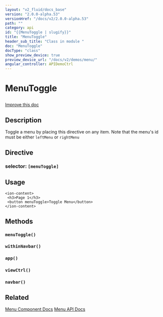 ```yaml
---
layout: "v2_fluid/docs_base"
version: "2.0.0-alpha.53"
versionHref: "/docs/v2/2.0.0-alpha.53"
path: ""
category: api
id: "{{MenuToggle | slugify}}"
title: "MenuToggle"
header_sub_title: "Class in module "
doc: "MenuToggle"
docType: "class"
show_preview_device: true
preview_device_url: "/docs/v2/demos/menu/"
angular_controller: APIDemoCtrl 
---
```










<h1 class="api-title">


MenuToggle






</h1>

<a class="improve-v2-docs" href='http://github.com/driftyco/ionic/edit/2.0/ionic/components/menu/menu-toggle.ts#L5'>
Improve this doc
</a>






<!-- description -->
<h2>Description</h2>

<p>Toggle a menu by placing this directive on any item.
Note that the menu&#39;s id must be either <code>leftMenu</code> or <code>rightMenu</code></p>


<h2>Directive</h2>
<h3>selector: <code>[menuToggle]</code></h3>
<!-- @usage tag -->

<h2>Usage</h2>

<pre><code class="lang-html">&lt;ion-content&gt;
 &lt;h3&gt;Page 1&lt;/h3&gt;
 &lt;button menuToggle&gt;Toggle Menu&lt;/button&gt;
&lt;/ion-content&gt;
</code></pre>




<!-- @property tags -->


<!-- methods on the class -->

<h2>Methods</h2>

<div id="menuToggle"></div>

<h3>
<code>menuToggle()</code>
  

</h3>












<div id="withinNavbar"></div>

<h3>
<code>withinNavbar()</code>
  

</h3>












<div id="app"></div>

<h3>
<code>app()</code>
  

</h3>












<div id="viewCtrl"></div>

<h3>
<code>viewCtrl()</code>
  

</h3>












<div id="navbar"></div>

<h3>
<code>navbar()</code>
  

</h3>










<!-- related link -->

<h2>Related</h2>

<a href='/docs/v2/components#menus'>Menu Component Docs</a>
<a href='../../menu/Menu'>Menu API Docs</a><!-- end content block -->


<!-- end body block -->

